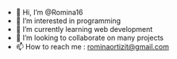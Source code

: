 - 👋 Hi, I’m @Romina16
- 👀 I’m interested in programming
- 🌱 I’m currently learning web development
- 💞️ I’m looking to collaborate on many projects
- 📫 How to reach me : rominaortizit@gmail.com

<!---
Romina16/Romina16 is a ✨ special ✨ repository because its `README.md` (this file) appears on your GitHub profile.
You can click the Preview link to take a look at your changes.
--->
